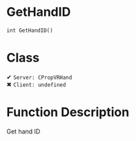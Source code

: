 # GetHandID
```
int GetHandID()
```
# Class
✔ `Server: CPropVRHand`  
✖ `Client: undefined`  

# Function Description
Get hand ID
